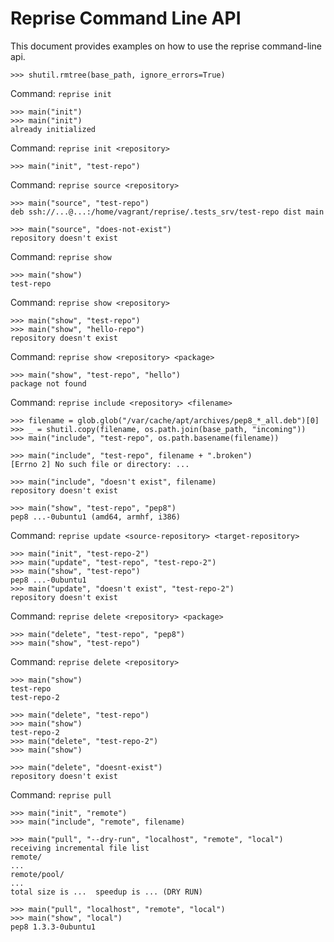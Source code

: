 # Reprise Command Line API

This document provides examples on how to use the reprise command-line api.

    >>> shutil.rmtree(base_path, ignore_errors=True)

Command: `reprise init`

    >>> main("init")
    >>> main("init")
    already initialized

Command: `reprise init <repository>`

    >>> main("init", "test-repo")

Command: `reprise source <repository>`

    >>> main("source", "test-repo")
    deb ssh://...@...:/home/vagrant/reprise/.tests_srv/test-repo dist main

    >>> main("source", "does-not-exist")
    repository doesn't exist

Command: `reprise show`

    >>> main("show")
    test-repo

Command: `reprise show <repository>`

    >>> main("show", "test-repo")
    >>> main("show", "hello-repo")
    repository doesn't exist

Command: `reprise show <repository> <package>`

    >>> main("show", "test-repo", "hello")
    package not found

Command: `reprise include <repository> <filename>`

    >>> filename = glob.glob("/var/cache/apt/archives/pep8_*_all.deb")[0]
    >>> _ = shutil.copy(filename, os.path.join(base_path, "incoming"))
    >>> main("include", "test-repo", os.path.basename(filename))

    >>> main("include", "test-repo", filename + ".broken")
    [Errno 2] No such file or directory: ...

    >>> main("include", "doesn't exist", filename)
    repository doesn't exist

    >>> main("show", "test-repo", "pep8")
    pep8 ...-0ubuntu1 (amd64, armhf, i386)

Command: `reprise update <source-repository> <target-repository>`

    >>> main("init", "test-repo-2")
    >>> main("update", "test-repo", "test-repo-2")
    >>> main("show", "test-repo")
    pep8 ...-0ubuntu1
    >>> main("update", "doesn't exist", "test-repo-2")
    repository doesn't exist

Command: `reprise delete <repository> <package>`

    >>> main("delete", "test-repo", "pep8")
    >>> main("show", "test-repo")

Command: `reprise delete <repository>`

    >>> main("show")
    test-repo
    test-repo-2

    >>> main("delete", "test-repo")
    >>> main("show")
    test-repo-2
    >>> main("delete", "test-repo-2")
    >>> main("show")

    >>> main("delete", "doesnt-exist")
    repository doesn't exist

Command: `reprise pull`

    >>> main("init", "remote")
    >>> main("include", "remote", filename)

    >>> main("pull", "--dry-run", "localhost", "remote", "local")
    receiving incremental file list
    remote/
    ...
    remote/pool/
    ...
    total size is ...  speedup is ... (DRY RUN)

    >>> main("pull", "localhost", "remote", "local")
    >>> main("show", "local")
    pep8 1.3.3-0ubuntu1
